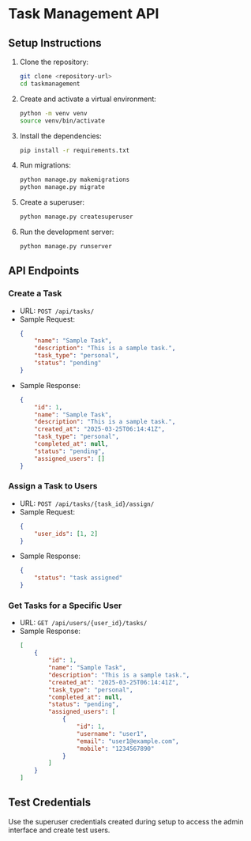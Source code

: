 # Task Management API

## Setup Instructions

1. Clone the repository:
    ```bash
    git clone <repository-url>
    cd taskmanagement
    ```

2. Create and activate a virtual environment:
    ```bash
    python -m venv venv
    source venv/bin/activate
    ```

3. Install the dependencies:
    ```bash
    pip install -r requirements.txt
    ```

4. Run migrations:
    ```bash
    python manage.py makemigrations
    python manage.py migrate
    ```

5. Create a superuser:
    ```bash
    python manage.py createsuperuser
    ```

6. Run the development server:
    ```bash
    python manage.py runserver
    ```

## API Endpoints

### Create a Task
- URL: `POST /api/tasks/`
- Sample Request:
    ```json
    {
        "name": "Sample Task",
        "description": "This is a sample task.",
        "task_type": "personal",
        "status": "pending"
    }
    ```
- Sample Response:
    ```json
    {
        "id": 1,
        "name": "Sample Task",
        "description": "This is a sample task.",
        "created_at": "2025-03-25T06:14:41Z",
        "task_type": "personal",
        "completed_at": null,
        "status": "pending",
        "assigned_users": []
    }
    ```

### Assign a Task to Users
- URL: `POST /api/tasks/{task_id}/assign/`
- Sample Request:
    ```json
    {
        "user_ids": [1, 2]
    }
    ```
- Sample Response:
    ```json
    {
        "status": "task assigned"
    }
    ```

### Get Tasks for a Specific User
- URL: `GET /api/users/{user_id}/tasks/`
- Sample Response:
    ```json
    [
        {
            "id": 1,
            "name": "Sample Task",
            "description": "This is a sample task.",
            "created_at": "2025-03-25T06:14:41Z",
            "task_type": "personal",
            "completed_at": null,
            "status": "pending",
            "assigned_users": [
                {
                    "id": 1,
                    "username": "user1",
                    "email": "user1@example.com",
                    "mobile": "1234567890"
                }
            ]
        }
    ]
    ```

## Test Credentials
Use the superuser credentials created during setup to access the admin interface and create test users.
